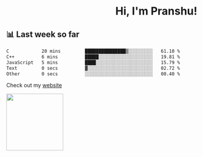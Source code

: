 <div align="right" >
   
   <H1>Hi, I'm Pranshu!</H1>

</div>

## 📊 Last week so far
<!--START_SECTION:waka-->

```txt
C            20 mins         ███████████████▒░░░░░░░░░   61.10 %
C++          6 mins          █████░░░░░░░░░░░░░░░░░░░░   19.81 %
JavaScript   5 mins          ████░░░░░░░░░░░░░░░░░░░░░   15.79 %
Text         0 secs          ▓░░░░░░░░░░░░░░░░░░░░░░░░   02.72 %
Other        0 secs          ░░░░░░░░░░░░░░░░░░░░░░░░░   00.40 %
```

<!--END_SECTION:waka-->

Check out my [website](https://pranshu05.vercel.app)

<img align="left" width="150" src="https://user-images.githubusercontent.com/70943732/209951571-93b7afe5-f523-4683-b725-5d94b287e94e.png">


